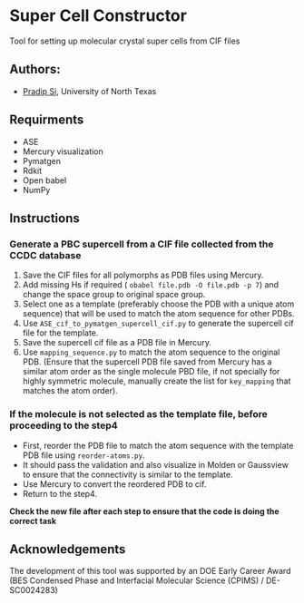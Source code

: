 # Super Cell Constructor
Tool for setting up molecular crystal super cells from CIF files

## Authors:
- [Pradip Si](https://www.valsson.info/members/pradip-si), University of North Texas

## Requirments
- ASE
- Mercury visualization
- Pymatgen
- Rdkit
- Open babel 
- NumPy

## Instructions 

### Generate a PBC supercell from a CIF file collected from the CCDC database
1. Save the CIF files for all polymorphs as PDB files using Mercury.
2. Add missing Hs if required ( `obabel file.pdb -O file.pdb -p 7`) and change the space group to original space group.
3. Select one as a template (preferably choose the PDB with a unique atom sequence) that will be used to match the atom sequence for other PDBs.
4. Use `ASE_cif_to_pymatgen_supercell_cif.py` to generate the supercell cif file for the template.
5. Save the supercell cif file as a PDB file in Mercury.
6. Use `mapping_sequence.py` to match the atom sequence to the original PDB. (Ensure that the supercell PDB file saved from Mercury has a similar atom order as the single molecule PBD file, if not specially for highly symmetric molecule, manually create the list for `key_mapping` that matches the atom order).

### If the molecule is not selected as the template file, before proceeding to the step4

- First, reorder the PDB file to match the atom sequence with the template PDB file using `reorder-atoms.py`.
- It should pass the validation and also visualize in Molden or Gaussview to ensure that the connectivity is similar to the template.
- Use Mercury to convert the reordered PDB to cif.
- Return to the step4.


**Check the new file after each step to ensure that the code is doing the correct task**

## Acknowledgements
The development of this tool was supported by an DOE Early Career Award (BES Condensed Phase and Interfacial Molecular Science (CPIMS) / DE-SC0024283)

